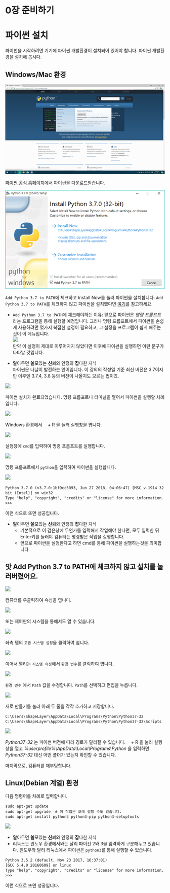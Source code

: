 0장 준비하기
====

# 파이썬 설치
파이썬을 시작하려면 기기에 파이썬 개발환경이 설치되어 있어야 합니다. 파이썬 개발환경을 설치해 봅시다.

## Windows/Mac 환경
![](./assets/0/1.png)  

[파이썬 공식 홈페이지](https://python.org)에서 파이썬을 다운로드받습니다.

![](./assets/0/2.png)  

```Add Python 3.7 to PATH```에 체크하고 Install Now를 눌러 파이썬을 설치합니다. ```Add Python 3.7 to PATH```를 체크하지 않고 파이썬을 설치했다면 [여기](#)를 참고하세요.  

 * ```Add Python 3.7 to PATH```에 체크해야하는 이유:
앞으로 파이썬은 _명령 프롬프트_ 라는 프로그램을 통해 실행할 예정입니다. 그러나 명령 프롬프트에서 파이썬을 손쉽게 사용하려면 몇가지 복잡한 설정이 필요하고, 그 설정을 프로그램이 쉽게 해주는 것이 이 메뉴입니다.  
![](./assets/0/10.png)  
만약 이 설정이 제대로 이루어지지 않았다면 이후에 파이썬을 실행하면 이런 문구가 나타날 것입니다.

 * **알**아두면 **쓸**모있는 **신**뢰와 안정의 **잡**다한 지식  
파이썬은 나날이 발전하는 언어입니다. 이 강의의 작성일 기준 최신 버전은 3.7이지만 이후엔 3.7.4, 3.8 등의 버전이 나올지도 모르는 법이죠.

![](./assets/0/3.png)  

파이썬 설치가 완료되었습니다. 명령 프롬포트나 터미널을 열어서 파이썬을 실행할 차례입니다.  

![](./assets/0/4.png)  

Windows 환경에서 <img src="./assets/common/windows.svg" width="10px" height="10px"> + R 을 눌러 실행창을 엽니다.  

![](./assets/0/5.png)  

실행창에 ```cmd```를 입력하여 명령 프롬프트를 실행합니다.  

![](./assets/0/6.png)  

명령 프롬프트에서 ```python```을 입력하여 파이썬을 실행합니다.  

![](./assets/0/18.png)  

```
Python 3.7.0 (v3.7.0:1bf9cc5093, Jun 27 2018, 04:06:47) [MSC v.1914 32 bit (Intel)] on win32
Type "help", "copyright", "credits" or "license" for more information.
>>>
```
이런 식으로 뜨면 성공입니다.

 * **알**아두면 **쓸**모있는 **신**뢰와 안정의 **잡**다한 지식  
   * 기본적으로 이 검은창에 무언가를 입력해서 작업해야 한다면, 모두 입력한 뒤 Enter키를 눌러야 컴퓨터는 명령받은 작업을 실행합니다.  
   * 앞으로 파이썬을 실행한다고 하면 cmd를 통해 파이썬을 실행하는것을 의미합니다.  

## 앗 Add Python 3.7 to PATH에 체크하지 않고 설치를 눌러버렸어요.

![](./assets/0/11.png)  

컴퓨터를 우클릭하여 속성을 엽니다.

![](./assets/0/12.png)  

또는 제어판의 시스템을 통해서도 열 수 있습니다.

![](./assets/0/13.png)  

좌측 탭의 ```고급 시스템 설정```을 클릭하여 엽니다.

![](./assets/0/14.png)

이어서 열리는 ```시스템 속성```에서 ```환경 변수```를 클릭하여 엽니다.

![](./assets/0/15.png)  

```환경 변수``` 에서 ```Path``` 값을 수정합니다. ```Path```를 선택하고 편집을 누릅니다.

![](./assets/0/16.png)  

새로 만들기를 눌러 아래 두 줄을 각각 추가하고 저장합니다.
```
C:\Users\ShapeLayer\AppData\Local\Programs\Python\Python37-32
C:\Users\ShapeLayer\AppData\Local\Programs\Python\Python37-32\Scripts
```

![](./assets/0/17.png)  

_Python37-32_ 는 파이썬 버전에 따라 경로가 달라질 수 있습니다. <img src="./assets/common/windows.svg" width="10px" height="10px"> + R 을 눌러 실행창을 열고 _%userprofile%\AppData\Local\Programs\Python_ 을 입력하면 _Python37-32_ 대신 어떤 폴더가 있는지 확인할 수 있습니다.

마지막으로, 컴퓨터를 재부팅합니다.

## Linux(Debian 계열) 환경
다음 명령어를 차례로 입력합니다.
```
sudo apt-get update
sudo apt-get upgrade  # 이 작업은 오래 걸릴 수도 있습니다.
sudo apt-get install python3 python3-pip python3-setuptools
```

![](./assets/0/9.png)  

 * **알**아두면 **쓸**모있는 **신**뢰와 안정의 **잡**다한 지식  
  * 리눅스는 윈도우 환경에서와는 달리 파이선 2와 3을 엄격하게 구분해두고 있습니다. 윈도우와 달리 리눅스에서 파이썬은 ```python3```를 통해 실행할 수 있습니다.  

```
Python 3.5.2 (default, Nov 23 2017, 16:37:01)
[GCC 5.4.0 20160609] on linux
Type "help", "copyright", "credits" or "license" for more information.
>>>
```

이런 식으로 뜨면 성공입니다.